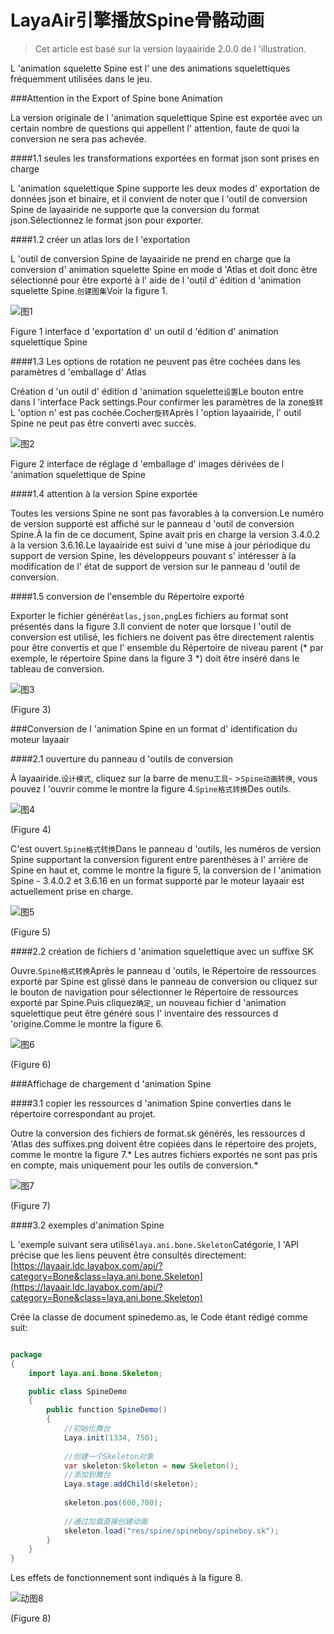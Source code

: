 # LayaAir引擎播放Spine骨骼动画

> Cet article est basé sur la version layaairide 2.0.0 de l 'illustration.

L 'animation squelette Spine est l' une des animations squelettiques fréquemment utilisées dans le jeu.



###Attention in the Export of Spine bone Animation

La version originale de l 'animation squelettique Spine est exportée avec un certain nombre de questions qui appellent l' attention, faute de quoi la conversion ne sera pas achevée.

####1.1 seules les transformations exportées en format json sont prises en charge

L 'animation squelettique Spine supporte les deux modes d' exportation de données json et binaire, et il convient de noter que l 'outil de conversion Spine de layaairide ne supporte que la conversion du format json.Sélectionnez le format json pour exporter.

####1.2 créer un atlas lors de l 'exportation

L 'outil de conversion Spine de layaairide ne prend en charge que la conversion d' animation squelette Spine en mode d 'Atlas et doit donc être sélectionné pour être exporté à l' aide de l 'outil d' édition d 'animation squelette Spine.`创建图集`Voir la figure 1.

![图1](img/1.png) 


Figure 1 interface d 'exportation d' un outil d 'édition d' animation squelettique Spine

####1.3 Les options de rotation ne peuvent pas être cochées dans les paramètres d 'emballage d' Atlas

Création d 'un outil d' édition d 'animation squelette`设置`Le bouton entre dans l 'interface Pack settings.Pour confirmer les paramètres de la zone`旋转`L 'option n' est pas cochée.Cocher`旋转`Après l 'option layaairide, l' outil Spine ne peut pas être converti avec succès.

![图2](img/2.png) 


Figure 2 interface de réglage d 'emballage d' images dérivées de l 'animation squelettique de Spine

####1.4 attention à la version Spine exportée

Toutes les versions Spine ne sont pas favorables à la conversion.Le numéro de version supporté est affiché sur le panneau d 'outil de conversion Spine.À la fin de ce document, Spine avait pris en charge la version 3.4.0.2 à la version 3.6.16.Le layaairide est suivi d 'une mise à jour périodique du support de version Spine, les développeurs pouvant s' intéresser à la modification de l' état de support de version sur le panneau d 'outil de conversion.

####1.5 conversion de l'ensemble du Répertoire exporté

Exporter le fichier généré`atlas,json,png`Les fichiers au format sont présentés dans la figure 3.Il convient de noter que lorsque l 'outil de conversion est utilisé, les fichiers ne doivent pas être directement ralentis pour être convertis et que l' ensemble du Répertoire de niveau parent (* par exemple, le répertoire Spine dans la figure 3 *) doit être inséré dans le tableau de conversion.

![图3](img/3.png) 


(Figure 3)



###Conversion de l 'animation Spine en un format d' identification du moteur layaair

####2.1 ouverture du panneau d 'outils de conversion

À layaairide.`设计模式`, cliquez sur la barre de menu`工具`- >`Spine动画转换`, vous pouvez l 'ouvrir comme le montre la figure 4.`Spine格式转换`Des outils.

![图4](img/4.png) 


(Figure 4)


C'est ouvert.`Spine格式转换`Dans le panneau d 'outils, les numéros de version Spine supportant la conversion figurent entre parenthèses à l' arrière de Spine en haut et, comme le montre la figure 5, la conversion de l 'animation Spine - 3.4.0.2 et 3.6.16 en un format supporté par le moteur layaair est actuellement prise en charge.

![图5](img/5.png) 


(Figure 5)




####2.2 création de fichiers d 'animation squelettique avec un suffixe SK

Ouvre.`Spine格式转换`Après le panneau d 'outils, le Répertoire de ressources exporté par Spine est glissé dans le panneau de conversion ou cliquez sur le bouton de navigation pour sélectionner le Répertoire de ressources exporté par Spine.Puis cliquez`确定`, un nouveau fichier d 'animation squelettique peut être généré sous l' inventaire des ressources d 'origine.Comme le montre la figure 6.

![图6](img/6.png) 


(Figure 6)



###Affichage de chargement d 'animation Spine

####3.1 copier les ressources d 'animation Spine converties dans le répertoire correspondant au projet.

Outre la conversion des fichiers de format.sk générés, les ressources d 'Atlas des suffixes.png doivent être copiées dans le répertoire des projets, comme le montre la figure 7.* Les autres fichiers exportés ne sont pas pris en compte, mais uniquement pour les outils de conversion.*

![图7](img/7.png) 


(Figure 7)

####3.2 exemples d'animation Spine

L 'exemple suivant sera utilisé`laya.ani.bone.Skeleton`Catégorie, l 'API précise que les liens peuvent être consultés directement:[https://layaair.ldc.layabox.com/api/?category=Bone&class=laya.ani.bone.Skeleton](https://layaair.ldc.layabox.com/api/?category=Bone&class=laya.ani.bone.Skeleton)

Crée la classe de document spinedemo.as, le Code étant rédigé comme suit:


```java

package
{
	import laya.ani.bone.Skeleton;

	public class SpineDemo
	{
		public function SpineDemo()
		{
			//初始化舞台
			Laya.init(1334, 750);
			
			//创建一个Skeleton对象
			var skeleton:Skeleton = new Skeleton();
			//添加到舞台
			Laya.stage.addChild(skeleton);
			
			skeleton.pos(600,700);
			
			//通过加载直接创建动画
			skeleton.load("res/spine/spineboy/spineboy.sk");
		}
	}
}
```

Les effets de fonctionnement sont indiqués à la figure 8.

![动图8](img/8.gif) 


(Figure 8)


